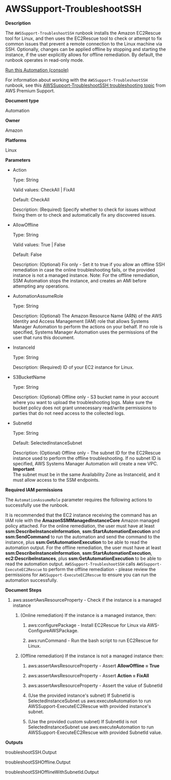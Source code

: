 # AWSSupport\-TroubleshootSSH<a name="automation-awssupport-troubleshootssh"></a>

 **Description** 

The `AWSSupport-TroubleshootSSH` runbook installs the Amazon EC2Rescue tool for Linux, and then uses the EC2Rescue tool to check or attempt to fix common issues that prevent a remote connection to the Linux machine via SSH\. Optionally, changes can be applied offline by stopping and starting the instance, if the user explicitly allows for offline remediation\. By default, the runbook operates in read\-only mode\.

[Run this Automation \(console\)](https://console.aws.amazon.com/systems-manager/automation/execute/AWSSupport-TroubleshootSSH)

For information about working with the `AWSSupport-TroubleshootSSH` runbook, see this [AWSSupport\-TroubleshootSSH troubleshooting topic](https://aws.amazon.com/premiumsupport/knowledge-center/ec2-ssh-errors-automation-workflow/) from AWS Premium Support\.

**Document type**

Automation

**Owner**

Amazon

**Platforms**

Linux

**Parameters**
+ Action

  Type: String

  Valid values: CheckAll \| FixAll

  Default: CheckAll

  Description: \(Required\) Specify whether to check for issues without fixing them or to check and automatically fix any discovered issues\.
+ AllowOffline

  Type: String

  Valid values: True \| False

  Default: False

  Description: \(Optional\) Fix only \- Set it to true if you allow an offline SSH remediation in case the online troubleshooting fails, or the provided instance is not a managed instance\. Note: For the offline remediation, SSM Automation stops the instance, and creates an AMI before attempting any operations\.
+ AutomationAssumeRole

  Type: String

  Description: \(Optional\) The Amazon Resource Name \(ARN\) of the AWS Identity and Access Management \(IAM\) role that allows Systems Manager Automation to perform the actions on your behalf\. If no role is specified, Systems Manager Automation uses the permissions of the user that runs this document\.
+ InstanceId

  Type: String

  Description: \(Required\) ID of your EC2 instance for Linux\.
+ S3BucketName

  Type: String

  Description: \(Optional\) Offline only \- S3 bucket name in your account where you want to upload the troubleshooting logs\. Make sure the bucket policy does not grant unnecessary read/write permissions to parties that do not need access to the collected logs\.
+ SubnetId

  Type: String

  Default: SelectedInstanceSubnet

  Description: \(Optional\) Offline only \- The subnet ID for the EC2Rescue instance used to perform the offline troubleshooting\. If no subnet ID is specified, AWS Systems Manager Automation will create a new VPC\.
**Important**  
The subnet must be in the same Availability Zone as InstanceId, and it must allow access to the SSM endpoints\.

**Required IAM permissions**

The `AutomationAssumeRole` parameter requires the following actions to successfully use the runbook\.

It is recommended that the EC2 instance receiving the command has an IAM role with the **AmazonSSMManagedInstanceCore** Amazon managed policy attached\. For the online remediation, the user must have at least **ssm:DescribeInstanceInformation**, **ssm:StartAutomationExecution** and **ssm:SendCommand** to run the automation and send the command to the instance, plus **ssm:GetAutomationExecution** to be able to read the automation output\. For the offline remediation, the user must have at least **ssm:DescribeInstanceInformation**, **ssm:StartAutomationExecution**, **ec2:DescribeInstances**, plus **ssm:GetAutomationExecution** to be able to read the automation output\. `AWSSupport-TroubleshootSSH` calls `AWSSupport-ExecuteEC2Rescue` to perform the offline remediation \- please review the permissions for `AWSSupport-ExecuteEC2Rescue` to ensure you can run the automation successfully\.

 **Document Steps** 

1. aws:assertAwsResourceProperty \- Check if the instance is a managed instance 

   1. \(Online remediation\) If the instance is a managed instance, then: 

      1. aws:configurePackage \- Install EC2Rescue for Linux via AWS\-ConfigureAWSPackage\.

      1. aws:runCommand \- Run the bash script to run EC2Rescue for Linux\.

   1. \(Offline remediation\) If the instance is not a managed instance then: 

      1. aws:assertAwsResourceProperty \- Assert **AllowOffline = True**

      1. aws:assertAwsResourceProperty \- Assert **Action = FixAll**

      1. aws:assertAwsResourceProperty \- Assert the value of SubnetId

      1. \(Use the provided instance's subnet\) If SubnetId is SelectedInstanceSubnet us aws:executeAutomation to run AWSSupport\-ExecuteEC2Rescue with provided instance's subnet\.

      1. \(Use the provided custom subnet\) If SubnetId is not SelectedInstanceSubnet use aws:executeAutomation to run AWSSupport\-ExecuteEC2Rescue with provided SubnetId value\.

 **Outputs** 

troubleshootSSH\.Output

troubleshootSSHOffline\.Output

troubleshootSSHOfflineWithSubnetId\.Output
